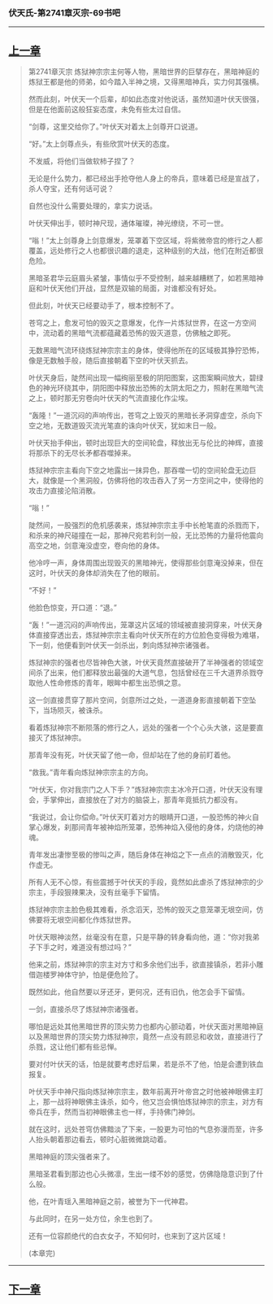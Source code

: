 ### 伏天氏-第2741章灭宗-69书吧

--------
[上一章](./fac81ad3e6b5e2cc6a339edc5639dbe8.md)
--------


>
>
>
>第2741章灭宗
>炼狱神宗宗主何等人物，黑暗世界的巨擘存在，黑暗神庭的炼狱王都是他的师弟，如今踏入半神之境，又得黑暗神兵，实力何其强横。
>
>然而此刻，叶伏天一个后辈，却如此态度对他说话，虽然知道叶伏天很强，但是在他面前这般狂妄态度，未免有些太过自信。
>
>“剑尊，这里交给你了。”叶伏天对着太上剑尊开口说道。
>
>“好。”太上剑尊点头，有些欣赏叶伏天的态度。
>
>不发威，将他们当做软柿子捏了？
>
>无论是什么势力，都已经出手抢夺他人身上的帝兵，意味着已经是宣战了，杀人夺宝，还有何话可说？
>
>自然也没什么需要处理的，拿实力说话。
>
>叶伏天伸出手，顿时神尺现，通体璀璨，神光缭绕，不可一世。
>
>“嗡！”太上剑尊身上剑意爆发，笼罩着下空区域，将紫微帝宫的修行之人都覆盖，远处修行之人也都很识趣的退走，这种级别的大战，他们在附近都很危险。
>
>黑暗圣君华云庭眉头紧皱，事情似乎不受控制，越来越糟糕了，如若黑暗神庭和叶伏天他们开战，显然是双输的局面，对谁都没有好处。
>
>但此刻，叶伏天已经要动手了，根本控制不了。
>
>苍穹之上，愈发可怕的毁灭之意爆发，化作一片炼狱世界，在这一方空间中，流动着的黑暗气流都蕴藏着恐怖的毁灭道意，仿佛触之即死。
>
>无数黑暗气流环绕炼狱神宗宗主的身体，使得他所在的区域极其狰狞恐怖，像是无数触手般，随后直接朝着下空的叶伏天抓去。
>
>叶伏天身后，陡然间出现一幅绚丽至极的阴阳图案，这图案瞬间放大，碧绿色的神光环绕其中，阴阳图中释放出恐怖的太阴太阳之力，照射在黑暗气流之上，顿时那无穷卷向叶伏天的气流直接化作尘埃。
>
>“轰隆！”一道沉闷的声响传出，苍穹之上毁灭的黑暗长矛洞穿虚空，杀向下空之地，无数道毁灭流光笔直的诛向叶伏天，犹如末日一般。
>
>叶伏天抬手伸出，顿时出现巨大的空间轮盘，释放出无与伦比的神辉，直接将那杀下的无尽长矛都吞噬掉来。
>
>炼狱神宗宗主看向下空之地露出一抹异色，那吞噬一切的空间轮盘无边巨大，就像是一个黑洞般，仿佛将他的攻击吞入了另一方空间之中，使得他的攻击力直接沦陷消散。
>
>“嗡！”
>
>陡然间，一股强烈的危机感袭来，炼狱神宗宗主手中长枪笔直的杀戮而下，和杀来的神尺碰撞在一起，那神尺宛若利剑一般，无比恐怖的力量将他震向高空之地，剑意淹没虚空，卷向他的身体。
>
>他冷哼一声，身体周围出现毁灭的黑暗神光，使得那些剑意淹没掉来，但在这时，叶伏天的身体却消失在了他的眼前。
>
>“不好！”
>
>他脸色惊变，开口道：“退。”
>
>“轰！”一道沉闷的声响传出，笼罩这片区域的领域被直接洞穿来，叶伏天身体直接穿透出去，炼狱神宗宗主看向叶伏天所在的方位脸色变得极为难堪，下一刻，他便看到叶伏天一剑杀出，刺向炼狱神宗诸强者。
>
>炼狱神宗的强者也尽皆神色大骇，叶伏天竟然直接破开了半神强者的领域空间杀了出来，他们都释放出最强的大道气息，包括曾经在三千大道界杀戮夺取他人性命修炼的青年，眼眸中都生出恐惧之意。
>
>这一剑直接贯穿了那片空间，剑意所过之处，一道道身影直接朝着下空坠下，当场陨灭，被诛杀。
>
>看着炼狱神宗不断陨落的修行之人，远处的强者一个个心头大骇，这是要直接灭了炼狱神宗。
>
>那青年没有死，叶伏天留了他一命，但却站在了他的身前盯着他。
>
>“救我。”青年看向炼狱神宗宗主的方向。
>
>“叶伏天，你对我宗门之人下手？”炼狱神宗宗主冰冷开口道，叶伏天没有理会，手掌伸出，直接放在了对方的脑袋上，那青年竟抵抗力都没有。
>
>“我说过，会让你偿命。”叶伏天盯着对方的眼睛开口道，一股恐怖的神火自掌心爆发，刹那间青年被神焰所笼罩，恐怖神焰入侵他的身体，灼烧他的神魂。
>
>青年发出凄惨至极的惨叫之声，随后身体在神焰之下一点点的消散毁灭，化作虚无。
>
>所有人无不心惊，有些震撼于叶伏天的手段，竟然如此虐杀了炼狱神宗的少宗主，手段狠辣果决，没有丝毫手下留情。
>
>炼狱神宗宗主脸色极其难看，杀念滔天，恐怖的毁灭之意笼罩无垠空间，仿佛要将无垠空间都化作炼狱世界。
>
>叶伏天眼神淡然，丝毫没有在意，只是平静的转身看向他，道：“你对我弟子下手之时，难道没有想过吗？”
>
>他来之前，炼狱神宗的宗主对方寸和多余他们出手，欲直接镇杀，若非小雕借迦楼罗神体守护，怕是便危险了。
>
>既然如此，他自然要以牙还牙，更何况，还有旧仇，他怎会手下留情。
>
>一剑，直接杀尽了炼狱神宗诸强者。
>
>哪怕是远处其他黑暗世界的顶尖势力也都内心颤动着，叶伏天面对黑暗神庭以及黑暗世界的顶尖势力炼狱神宗，竟然一点没有顾忌和收敛，直接进行了杀戮，这让他们都有些忌惮。
>
>要对付叶伏天的话，怕是就要考虑好后果，若是杀不了他，怕是会遭到铁血报复。
>
>叶伏天手中神尺指向炼狱神宗宗主，数年前离开叶帝宫之时他被神眼佛主盯上，那一战将神眼佛主诛杀，如今，他又岂会惧怕炼狱神宗的宗主，对方有帝兵在手，然而当初神眼佛主也一样，手持佛门神剑。
>
>就在这时，远处苍穹仿佛黯淡了下来，一股更为可怕的气息弥漫而至，许多人抬头朝着那边看去，顿时心脏微微跳动着。
>
>黑暗神庭的顶尖强者来了。
>
>黑暗圣君看到那边也心头微凛，生出一缕不妙的感觉，仿佛隐隐意识到了什么般。
>
>他，在叶青瑶入黑暗神庭之前，被誉为下一代神君。
>
>与此同时，在另一处方位，余生也到了。
>
>还有一位容颜绝代的白衣女子，不知何时，也来到了这片区域！
>
>(本章完)
>
>

--------
[下一章](./36d53e85696cc2469ac9e49ebc5e38b6.md)
--------
